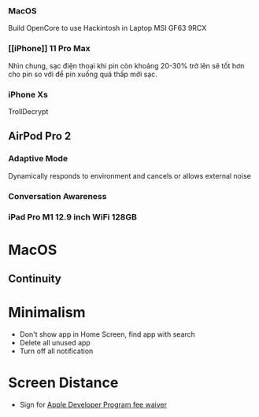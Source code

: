 ### MacOS

Build OpenCore to use Hackintosh in Laptop MSI GF63 9RCX

### [[iPhone]] 11 Pro Max

Nhìn chung, sạc điện thoại khi pin còn khoảng 20-30% trở lên sẽ tốt hơn cho pin so với để pin xuống quá thấp mới sạc.
### iPhone Xs

TrollDecrypt

## AirPod Pro 2

### Adaptive Mode

Dynamically responds to environment and cancels or allows external noise

### Conversation Awareness
### iPad Pro M1 12.9 inch WiFi 128GB

# MacOS

## Continuity

# Minimalism

- Don't show app in Home Screen, find app with search
- Delete all unused app
- Turn off all notification

# Screen Distance

- Sign for [Apple Developer Program fee waiver](https://developer.apple.com/support/fee-waiver/)